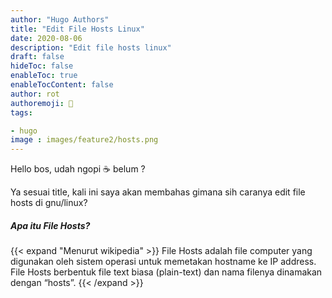```yaml
---
author: "Hugo Authors"
title: "Edit File Hosts Linux"
date: 2020-08-06
description: "Edit file hosts linux"
draft: false
hideToc: false
enableToc: true
enableTocContent: false
author: rot
authoremoji: 🤖
tags:

- hugo
image : images/feature2/hosts.png
---
```



Hello bos, udah ngopi  :coffee: belum ?

Ya sesuai title, kali ini saya akan membahas gimana sih caranya edit file hosts di gnu/linux?


##### Apa itu File Hosts?


{{< expand "Menurut wikipedia" >}}
File Hosts adalah file computer yang digunakan oleh sistem operasi untuk memetakan hostname ke IP address. File Hosts berbentuk file text biasa (plain-text) dan nama filenya dinamakan dengan “hosts”.
{{< /expand >}}

